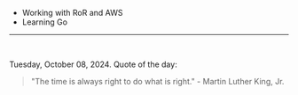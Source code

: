 - Working with RoR and AWS
- Learning Go

---

<br>

<!-- quote_marker -->
Tuesday, October 08, 2024. Quote of the day:

> "The time is always right to do what is right." - Martin Luther King, Jr.
